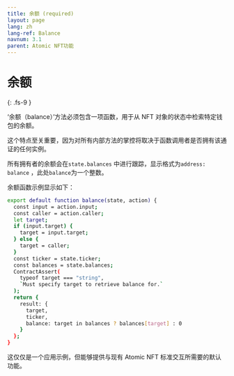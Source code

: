 ```yaml
---
title: 余额 (required)
layout: page
lang: zh
lang-ref: Balance
navnum: 3.1
parent: Atomic NFT功能
---
```


# 余额

{: .fs-9 }

‘余额（balance）’方法必须包含一项函数，用于从 NFT 对象的状态中检索特定钱包的余额。

这个特点至关重要，因为对所有内部方法的掌控将取决于函数调用者是否拥有该通证的任何实例。

所有拥有者的余额会在`state.balances` 中进行跟踪，显示格式为`address: balance` ，此处`balance`为一个整数。

余额函数示例显示如下：

```bash
export default function balance(state, action) {
  const input = action.input;
  const caller = action.caller;
  let target;
  if (input.target) {
    target = input.target;
  } else {
    target = caller;
  }
  const ticker = state.ticker;
  const balances = state.balances;
  ContractAssert(
    typeof target === "string",
    `Must specify target to retrieve balance for.`
  );
  return {
    result: {
      target,
      ticker,
      balance: target in balances ? balances[target] : 0
    }
  };
}
```

这仅仅是一个应用示例，但能够提供与现有 Atomic NFT 标准交互所需要的默认功能。
